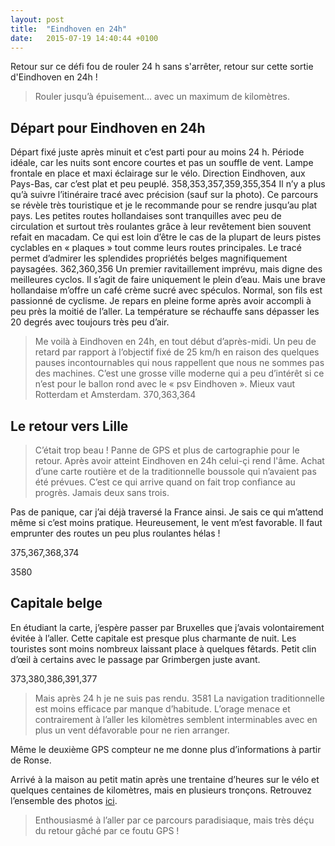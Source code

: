 ```yaml
---
layout: post
title:  "Eindhoven en 24h"
date:   2015-07-19 14:40:44 +0100
---
```

Retour sur ce défi fou de rouler 24 h sans s'arrêter, retour sur cette sortie d'Eindhoven en 24h !
> Rouler jusqu’à épuisement... avec un maximum de kilomètres.

## Départ pour Eindhoven en 24h
Départ fixé juste après minuit et c’est parti pour au moins 24 h. Période idéale, car les nuits sont encore <span id="link2736" href="https://www.off-corso.nl">courtes</span><script>var link = document.getElementById('link2736');link.onclick = function(){document.location = link.getAttribute('href');}</script>  et pas un souffle de vent. Lampe frontale en place et maxi éclairage sur le vélo. Direction Eindhoven, aux Pays-Bas, car c’est plat et peu peuplé.
358,353,357,359,355,354
Il n’y a plus qu’à suivre l’itinéraire tracé avec précision (sauf sur la photo). Ce parcours se révèle très touristique et je le recommande pour se rendre jusqu’au plat pays. Les petites routes hollandaises sont tranquilles avec peu de circulation et surtout très roulantes grâce à leur revêtement bien souvent refait en macadam. Ce qui est loin d’être le cas de la plupart de leurs pistes cyclables en « plaques » tout comme leurs routes principales. Le tracé permet d’admirer les splendides propriétés belges magnifiquement paysagées.
362,360,356
Un premier ravitaillement imprévu, mais digne des meilleures cyclos. Il s’agit de faire uniquement le plein d’eau. Mais une brave hollandaise m’offre un café crème sucré avec spéculos. Normal, son fils est passionné de cyclisme.
Je repars en pleine forme après avoir accompli à peu près la moitié de l’aller. La température se réchauffe sans dépasser les 20 degrés avec toujours très peu d’air.
> Me voilà à Eindhoven en 24h, en tout début d’après-midi.
Un peu de retard par rapport à l’objectif fixé de 25 km/h en raison des quelques pauses incontournables qui nous rappellent que nous ne sommes pas des machines. C’est une grosse ville moderne qui a peu d’intérêt si ce n’est pour le ballon rond avec le « psv Eindhoven ». Mieux vaut Rotterdam et Amsterdam.
370,363,364


## Le retour vers Lille
> C’était trop beau !
Panne de GPS et plus de cartographie pour le retour. Après avoir atteint Eindhoven en 24h celui-çi rend l'âme. Achat d’une carte routière et de la traditionnelle boussole qui n’avaient pas été prévues. C’est ce qui arrive quand on fait trop confiance au progrès. Jamais deux sans trois.

Pas de panique, car j’ai déjà traversé la France ainsi. Je sais ce qui m’attend même si c’est moins pratique. Heureusement, le vent m’est favorable. Il faut emprunter des routes un peu plus roulantes hélas !

375,367,368,374

3580
## Capitale belge
En étudiant la carte, j’espère passer par Bruxelles que j’avais volontairement évitée à l’aller. Cette capitale est presque plus charmante de nuit. Les touristes sont moins nombreux laissant place à quelques fêtards. Petit clin d’œil à certains avec le passage par Grimbergen juste avant.

373,380,386,391,377
> Mais après 24 h je ne suis pas rendu.
3581
La navigation traditionnelle est moins efficace par manque d’habitude. L’orage menace et contrairement à l’aller les kilomètres semblent interminables avec en plus un vent défavorable pour ne rien arranger.

Même le deuxième GPS compteur ne me donne plus d’informations à partir de Ronse.

Arrivé à la maison au petit matin après une trentaine d’heures sur le vélo et quelques centaines de kilomètres, mais en plusieurs tronçons. Retrouvez l’ensemble des photos <a href="http://adobe.ly/1MiHXPc">ici</a>.
> Enthousiasmé à l’aller par ce parcours paradisiaque, mais très déçu du retour gâché par ce foutu GPS !